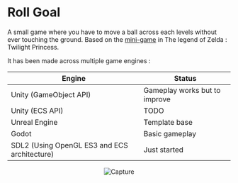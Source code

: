 # Roll Goal

A small game where you have to move a ball across each levels without ever touching the ground. Based on the [mini-game](https://zelda.gamepedia.com/Rollgoal) in The legend of Zelda : Twilight Princess.

It has been made across multiple game engines :

Engine | Status
--- | ---
Unity (GameObject API) | Gameplay works but to improve
Unity (ECS API) | TODO
Unreal Engine | Template base
Godot | Basic gameplay
SDL2 (Using OpenGL ES3 and ECS architecture) | Just started

<p align="center">
<img src="https://github.com/guillaume-haerinck/roll-goal/blob/master/doc/readme-img/roll-goal.jpg?raw=true" alt="Capture">
</p>
